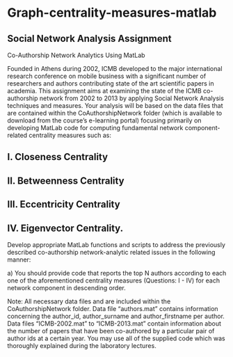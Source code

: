 # Graph-centrality-measures-matlab

## Social Network Analysis Assignment

Co-Authorship Network Analytics Using MatLab

Founded in Athens during 2002, ICMB developed to the major international research conference on mobile business with a significant number of researchers and authors contributing state of the art scientific papers in academia. This assignment aims at examining the state of the ICMB co-authorship network from 2002 to 2013 by applying Social Network Analysis techniques and measures. Your analysis will be based on the data files that are contained within the CoAuthorshipNetwork folder (which is available to download from the course’s e-learning portal) focusing primarily on developing MatLab code for computing fundamental network component-related centrality measures such as:

## I.	Closeness Centrality

## II.	Betweenness Centrality

## III.	Eccentricity Centrality

## IV.	Eigenvector Centrality.

Develop appropriate MatLab functions and scripts to address the previously described co-authorship network-analytic related issues in the following manner:

a)	You should provide code that reports the top N authors according to each one of the aforementioned centrality measures (Questions: I - IV) for each network component in descending order.

Note: All necessary data files and are included within the CoAuthorshipNetwork folder. Data file “authors.mat” contains information concerning the author_id, author_surname and author_firstname per author. Data files “ICMB-2002.mat” to “ICMB-2013.mat” contain information about the number of papers that have been co-authored by a particular pair of author ids at a certain year. You may use all of the supplied code which was thoroughly explained during the laboratory lectures. 
